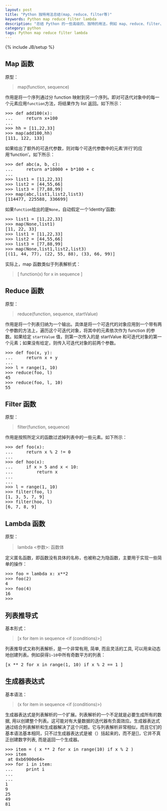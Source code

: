 ```yaml
---
layout: post
title: "Python 独特用法总结(map、reduce、filter等)"
keywords: Python map reduce filter lambda
description: "总结 Python 的一些高级的、独特的用法，例如 map、reduce、filter、lambda、列表推导式等"
category: python
tags: Python map reduce filter lambda
---
```

{% include JB/setup %}

## Map 函数

原型：

> map(function, sequence)

作用是将一个序列通过分 function 映射到另一个序列。即对可迭代对象中的每一个元素应用`function`方法，将结果作为 list 返回。如下所示：

<pre>
>>> def add100(x):
...     return x+100
... 
>>> hh = [11,22,33]
>>> map(add100,hh)
[111, 122, 133]
</pre>

如果给出了额外的可迭代参数，则对每个可迭代参数中的元素‘并行’的应用‘function’。如下所示：

<pre>
>>> def abc(a, b, c):
...     return a*10000 + b*100 + c
... 
>>> list1 = [11,22,33]
>>> list2 = [44,55,66]
>>> list3 = [77,88,99]
>>> map(abc,list1,list2,list3)
[114477, 225588, 336699]
</pre>

如果`function`给出的是`None`，自动假定一个‘identity’函数:

<pre>
>>> list1 = [11,22,33]
>>> map(None,list1)
[11, 22, 33]
>>> list1 = [11,22,33]
>>> list2 = [44,55,66]
>>> list3 = [77,88,99]
>>> map(None,list1,list2,list3)
[(11, 44, 77), (22, 55, 88), (33, 66, 99)]
</pre>

实际上，map 函数类似于列表解析式：

> [ function(x) for x in sequence ]

## Reduce 函数

原型：

> reduce(function, sequence, startValue)

作用是将一个列表归纳为一个输出。具体是将一个可迭代的对象应用到一个带有两个参数的方法上，遍历这个可迭代对象，将其中的元素依次作为 function 的参数。如果给定 `startValue` 值，则第一次传入的是 startValue 和可迭代对象的第一个元素；如果没有给定，则传入可迭代对象的前两个参数。

<pre>
>>> def foo(x, y):
...     return x + y
... 
>>> l = range(1, 10)
>>> reduce(foo, l)
45
>>> reduce(foo, l, 10)
55
</pre>

## Filter 函数

原型：

> filter(function, sequence)

作用是按照所定义的函数过滤掉列表中的一些元素。如下所示：

<pre>
>>> def foo(x):
...     return x % 2 != 0
... 
>>> def hoo(x):
...     if x > 5 and x < 10:
...         return x
...     
... 
>>> l = range(1, 10)
>>> filter(foo, l)
[1, 3, 5, 7, 9]
>>> filter(hoo, l)
[6, 7, 8, 9]
</pre>

## Lambda 函数

原型：

> lambda &lt;参数>: 函数体

定义匿名函数，即函数没有具体的名称，也被称之为隐函数，主要用于实现一些简单的操作：

<pre>
>>> foo = lambda x: x**2
>>> foo(2)
4
>>> foo(4)
16
>>> 
</pre>

##  列表推导式

基本形式：

> [x for item in sequence <if (conditions)>]

列表推导式又称列表解析，是一个非常有用, 简单, 而且灵活的工具, 可以用来动态地创建列表。例如获得`1~10`中所有奇数平方的列表：

<pre>
[x ** 2 for x in range(1, 10) if x % 2 == 1 ]
</pre>

## 生成器表达式

基本语法：

> (x for item in sequence <if (conditions)>)

生成器表达式是列表解析的一个扩展。列表解析的一个不足就是必要生成所有的数据, 用以创建整个列表。这可能对有大量数据的迭代器有负面效应。生成器表达式通过结合列表解析和生成器解决了这个问题。它与列表解析非常相似，而且它们的基本语法基本相同，只不过生成器表达式是被（）括起来的，而不是[]，它并不真正创建数字列表, 而是返回一个生成器。

<pre>
>>> item = ( x ** 2 for x in range(10) if x % 2 )
>>> item
<generator object <genexpr> at 0xb6900e64>
>>> for i in item:
...     print i
...     
... 
1
9
25
49
81
</pre>